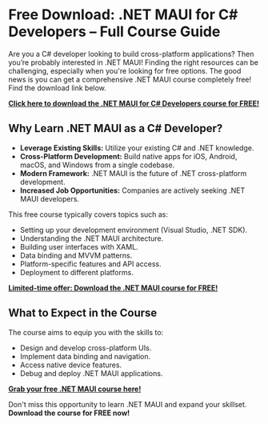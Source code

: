 # Free Download: .NET MAUI for C# Developers – Full Course Guide

Are you a C# developer looking to build cross-platform applications? Then you’re probably interested in .NET MAUI! Finding the right resources can be challenging, especially when you're looking for free options. The good news is you can get a comprehensive .NET MAUI course completely free! Find the download link below.

[**Click here to download the .NET MAUI for C# Developers course for FREE!**](https://udemywork.com/net-maui-for-c-developers)

## Why Learn .NET MAUI as a C# Developer?

*   **Leverage Existing Skills:** Utilize your existing C# and .NET knowledge.
*   **Cross-Platform Development:** Build native apps for iOS, Android, macOS, and Windows from a single codebase.
*   **Modern Framework:** .NET MAUI is the future of .NET cross-platform development.
*   **Increased Job Opportunities:** Companies are actively seeking .NET MAUI developers.

This free course typically covers topics such as:

*   Setting up your development environment (Visual Studio, .NET SDK).
*   Understanding the .NET MAUI architecture.
*   Building user interfaces with XAML.
*   Data binding and MVVM patterns.
*   Platform-specific features and API access.
*   Deployment to different platforms.

[**Limited-time offer: Download the .NET MAUI course for FREE!**](https://udemywork.com/net-maui-for-c-developers)

## What to Expect in the Course

The course aims to equip you with the skills to:

*   Design and develop cross-platform UIs.
*   Implement data binding and navigation.
*   Access native device features.
*   Debug and deploy .NET MAUI applications.

[**Grab your free .NET MAUI course here!**](https://udemywork.com/net-maui-for-c-developers)

Don't miss this opportunity to learn .NET MAUI and expand your skillset. **Download the course for FREE now!**
